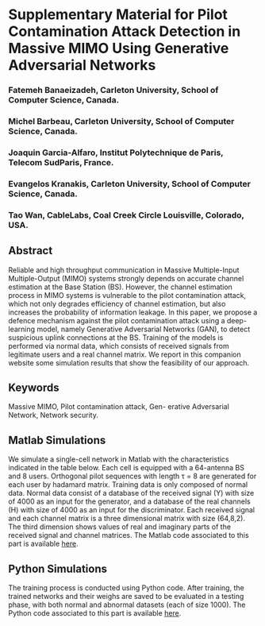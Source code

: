 Supplementary Material for Pilot Contamination Attack Detection in Massive
MIMO Using Generative Adversarial Networks
===

### Fatemeh Banaeizadeh, Carleton University, School of Computer Science, Canada.

### Michel Barbeau, Carleton University, School of Computer Science, Canada.

### Joaquin Garcia-Alfaro, Institut Polytechnique de Paris, Telecom SudParis, France.

### Evangelos Kranakis, Carleton University, School of Computer Science, Canada.

### Tao Wan, CableLabs, Coal Creek Circle Louisville, Colorado, USA.

## Abstract

Reliable and high throughput communication in Massive Multiple-Input
Multiple-Output (MIMO) systems strongly depends on accurate channel
estimation at the Base Station (BS). However, the channel estimation
process in MIMO systems is vulnerable to the pilot contamination
attack, which not only degrades efficiency of channel estimation, but
also increases the probability of information leakage. In this paper,
we propose a defence mechanism against the pilot contamination attack
using a deep-learning model, namely Generative Adversarial Networks
(GAN), to detect suspicious uplink connections at the BS. Training of
the models is performed via normal data, which consists of received
signals from legitimate users and a real channel matrix. We report in
this companion website some simulation results that show the
feasibility of our approach.

## Keywords

Massive MIMO, Pilot contamination attack, Gen- erative Adversarial Network,
Network security.

## Matlab Simulations

We simulate a single-cell network in Matlab with the characteristics
indicated in the table below. Each cell is equipped with a 64-antenna
BS and 8 users. Orthogonal pilot sequences with length τ = 8 are
generated for each user by hadamard matrix. Training data is only
composed of normal data. Normal data consist of a database of the
received signal (Y) with size of 4000 as an input for the generator,
and a database of the real channels (H) with size of 4000 as an input
for the discriminator. Each received signal and each channel matrix is
a three dimensional matrix with size (64,8,2). The third dimension
shows values of real and imaginary parts of the received signal and
channel matrices. The Matlab code associated to this part is available
<a
href="https://github.com/jgalfaro/mirrored-mimoGAN/tree/main/matlab">here</a>.

## Python Simulations

The training process is conducted using Python code. After training,
the trained networks and their weighs are saved to be evaluated in a
testing phase, with both normal and abnormal datasets (each of size
1000). The Python code associated to this part is available <a
href="https://github.com/jgalfaro/mirrored-mimoGAN/tree/main/python">here</a>.
